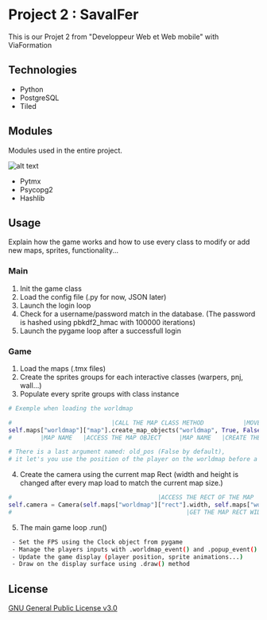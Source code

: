 # Project 2 : SavalFer

This is our Projet 2 from "Developpeur Web et Web mobile" with ViaFormation

## Technologies

- Python
- PostgreSQL
- Tiled

## Modules

Modules used in the entire project.

![alt text](https://www.pygame.org/images/logo_lofi.png)
- Pytmx
- Psycopg2
- Hashlib

## Usage

Explain how the game works and how to use every class to modify or add new maps, sprites, functionality...


### Main
1. Init the game class
2. Load the config file (.py for now, JSON later)
3. Launch the login loop
4. Check for a username/password match in the database. (The password is hashed using pbkdf2_hmac with 100000 iterations)
5. Launch the pygame loop after a successfull login

### Game
1. Load the maps (.tmx files)
2. Create the sprites groups for each interactive classes (warpers, pnj, wall...)
3. Populate every sprite groups with class instance
```python
# Exemple when loading the worldmap

#                            |CALL THE MAP CLASS METHOD           |MOVE THE PLAYER
self.maps["worldmap"]["map"].create_map_objects("worldmap", True, False)
#        |MAP NAME   |ACCESS THE MAP OBJECT     |MAP NAME   |CREATE THE PLAYER

# There is a last argument named: old_pos (False by default),
# it let's you use the position of the player on the worldmap before a teleport.
```

4. Create the camera using the current map Rect (width and height is changed after every map load to match the current map size.)
```python
#                                         |ACCESS THE RECT OF THE MAP
self.camera = Camera(self.maps["worldmap"]["rect"].width, self.maps["worldmap"]["rect"].height)
#                                                 |GET THE MAP RECT WIDTH              |GET THE MAP RECT HEIGHT
```
5. The main game loop .run()
  ```bash
   - Set the FPS using the Clock object from pygame
   - Manage the players inputs with .worldmap_event() and .popup_event() methods.
   - Update the game display (player position, sprite animations...) 
   - Draw on the display surface using .draw() method
  ```

## License
[GNU General Public License v3.0](https://raw.githubusercontent.com/StendWood/Project2_SavalFer/master/LICENSE)
